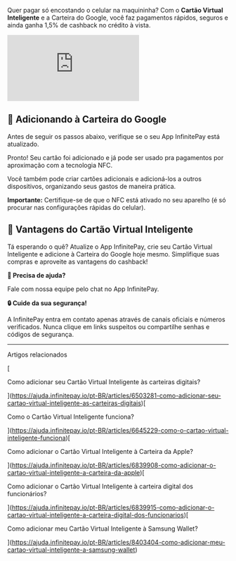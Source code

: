 Quer pagar só encostando o celular na maquininha? Com o **Cartão Virtual Inteligente** e a Carteira do Google, você faz pagamentos rápidos, seguros e ainda ganha 1,5% de cashback no crédito à vista.

<iframe src="https://www.youtube.com/embed/9Gv5zVIZYqE" frameborder="0" allowfullscreen="allowfullscreen"></iframe>

## **🔐 Adicionando à Carteira do Google**

Antes de seguir os passos abaixo, verifique se o seu App InfinitePay está atualizado.

Pronto! Seu cartão foi adicionado e já pode ser usado pra pagamentos por aproximação com a tecnologia NFC.

Você também pode criar cartões adicionais e adicioná-los a outros dispositivos, organizando seus gastos de maneira prática.

**Importante:** Certifique-se de que o NFC está ativado no seu aparelho (é só procurar nas configurações rápidas do celular).

## 🌟 **Vantagens do Cartão Virtual Inteligente**

Tá esperando o quê? Atualize o App InfinitePay, crie seu Cartão Virtual Inteligente e adicione à Carteira do Google hoje mesmo. Simplifique suas compras e aproveite as vantagens do cashback!

**🔔 Precisa de ajuda?**

Fale com nossa equipe pelo chat no App InfinitePay.

**🔒 Cuide da sua segurança!**

A InfinitePay entra em contato apenas através de canais oficiais e números verificados. Nunca clique em links suspeitos ou compartilhe senhas e códigos de segurança.

___

Artigos relacionados

[

Como adicionar seu Cartão Virtual Inteligente às carteiras digitais?

](https://ajuda.infinitepay.io/pt-BR/articles/6503281-como-adicionar-seu-cartao-virtual-inteligente-as-carteiras-digitais)[

Como o Cartão Virtual Inteligente funciona?

](https://ajuda.infinitepay.io/pt-BR/articles/6645229-como-o-cartao-virtual-inteligente-funciona)[

Como adicionar o Cartão Virtual Inteligente à Carteira da Apple?

](https://ajuda.infinitepay.io/pt-BR/articles/6839908-como-adicionar-o-cartao-virtual-inteligente-a-carteira-da-apple)[

Como adicionar o Cartão Virtual Inteligente à carteira digital dos funcionários?

](https://ajuda.infinitepay.io/pt-BR/articles/6839915-como-adicionar-o-cartao-virtual-inteligente-a-carteira-digital-dos-funcionarios)[

Como adicionar meu Cartão Virtual Inteligente à Samsung Wallet?

](https://ajuda.infinitepay.io/pt-BR/articles/8403404-como-adicionar-meu-cartao-virtual-inteligente-a-samsung-wallet)